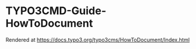 # TYPO3CMD-Guide-HowToDocument

Rendered at https://docs.typo3.org/typo3cms/HowToDocument/Index.html
